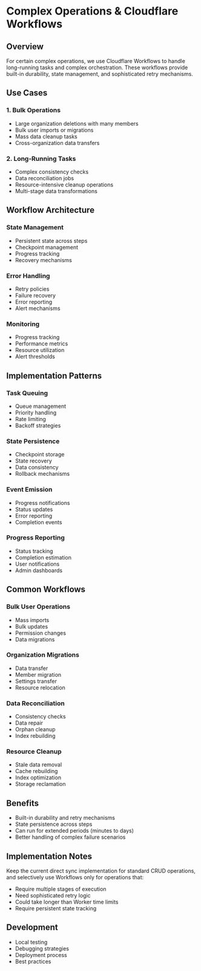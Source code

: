 # Complex Operations & Cloudflare Workflows

## Overview
For certain complex operations, we use Cloudflare Workflows to handle long-running tasks and complex orchestration. These workflows provide built-in durability, state management, and sophisticated retry mechanisms.

## Use Cases

### 1. Bulk Operations
- Large organization deletions with many members
- Bulk user imports or migrations
- Mass data cleanup tasks
- Cross-organization data transfers

### 2. Long-Running Tasks
- Complex consistency checks
- Data reconciliation jobs
- Resource-intensive cleanup operations
- Multi-stage data transformations

## Workflow Architecture

### State Management
- Persistent state across steps
- Checkpoint management
- Progress tracking
- Recovery mechanisms

### Error Handling
- Retry policies
- Failure recovery
- Error reporting
- Alert mechanisms

### Monitoring
- Progress tracking
- Performance metrics
- Resource utilization
- Alert thresholds

## Implementation Patterns

### Task Queuing
- Queue management
- Priority handling
- Rate limiting
- Backoff strategies

### State Persistence
- Checkpoint storage
- State recovery
- Data consistency
- Rollback mechanisms

### Event Emission
- Progress notifications
- Status updates
- Error reporting
- Completion events

### Progress Reporting
- Status tracking
- Completion estimation
- User notifications
- Admin dashboards

## Common Workflows

### Bulk User Operations
- Mass imports
- Bulk updates
- Permission changes
- Data migrations

### Organization Migrations
- Data transfer
- Member migration
- Settings transfer
- Resource relocation

### Data Reconciliation
- Consistency checks
- Data repair
- Orphan cleanup
- Index rebuilding

### Resource Cleanup
- Stale data removal
- Cache rebuilding
- Index optimization
- Storage reclamation

## Benefits
- Built-in durability and retry mechanisms
- State persistence across steps
- Can run for extended periods (minutes to days)
- Better handling of complex failure scenarios

## Implementation Notes
Keep the current direct sync implementation for standard CRUD operations, and selectively use Workflows only for operations that:
- Require multiple stages of execution
- Need sophisticated retry logic
- Could take longer than Worker time limits
- Require persistent state tracking

## Development
- Local testing
- Debugging strategies
- Deployment process
- Best practices 
